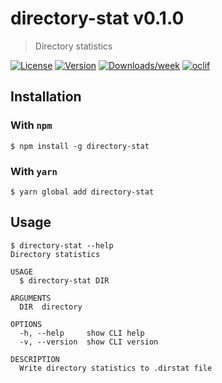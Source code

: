 # directory-stat v0.1.0
> Directory statistics

[![License](https://img.shields.io/npm/l/directory-stat.svg)](https://github.com/lqmanh/directory-stat/blob/master/package.json)
[![Version](https://img.shields.io/npm/v/directory-stat.svg)](https://npmjs.org/package/directory-stat)
[![Downloads/week](https://img.shields.io/npm/dw/directory-stat.svg)](https://npmjs.org/package/directory-stat)
[![oclif](https://img.shields.io/badge/cli-oclif-brightgreen.svg)](https://oclif.io)

## Installation
### With `npm`
```
$ npm install -g directory-stat
```
### With `yarn`
```
$ yarn global add directory-stat
```

## Usage
```
$ directory-stat --help
Directory statistics

USAGE
  $ directory-stat DIR

ARGUMENTS
  DIR  directory

OPTIONS
  -h, --help     show CLI help
  -v, --version  show CLI version

DESCRIPTION
  Write directory statistics to .dirstat file
```
